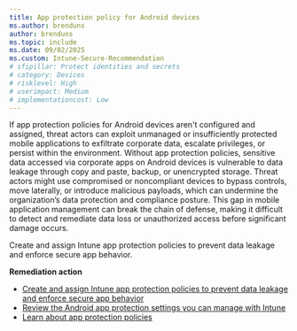 ```yaml
---
title: App protection policy for Android devices
ms.author: brenduns
author: brenduns
ms.topic: include
ms.date: 09/02/2025
ms.custom: Intune-Secure-Recommendation
# sfipillar: Protect identities and secrets
# category: Devices
# risklevel: High
# userimpact: Medium
# implementationcost: Low
---
```

If app protection policies for Android devices aren't configured and assigned, threat actors can exploit unmanaged or insufficiently protected mobile applications to exfiltrate corporate data, escalate privileges, or persist within the environment. Without app protection policies, sensitive data accessed via corporate apps on Android devices is vulnerable to data leakage through copy and paste, backup, or unencrypted storage. Threat actors might use compromised or noncompliant devices to bypass controls, move laterally, or introduce malicious payloads, which can undermine the organization’s data protection and compliance posture. This gap in mobile application management can break the chain of defense, making it difficult to detect and remediate data loss or unauthorized access before significant damage occurs.

Create and assign Intune app protection policies to prevent data leakage and enforce secure app behavior.

**Remediation action**

- [Create and assign Intune app protection policies to prevent data leakage and enforce secure app behavior](/intune/intune-service/apps/app-protection-policies)
- [Review the Android app protection settings you can manage with Intune](/intune/intune-service/apps/app-protection-policy-settings-android)
- [Learn about app protection policies](/intune/intune-service/apps/app-protection-policy)